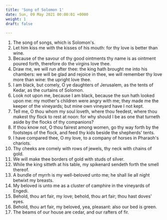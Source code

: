 ```yaml
---
title: 'Song of Solomon 1'
date: Sun, 09 May 2021 00:00:01 +0000
weight: 1
draft: false
  
---
```


1. The song of songs, which is Solomon's.
2. Let him kiss me with the kisses of his mouth: for thy love is better than wine.
3. Because of the savour of thy good ointments thy name is as ointment poured forth, therefore do the virgins love thee.
4. Draw me, we will run after thee: the king hath brought me into his chambers: we will be glad and rejoice in thee, we will remember thy love more than wine: the upright love thee.
5. I am black, but comely, O ye daughters of Jerusalem, as the tents of Kedar, as the curtains of Solomon.
6. Look not upon me, because I am black, because the sun hath looked upon me: my mother's children were angry with me; they made me the keeper of the vineyards; but mine own vineyard have I not kept.
7. Tell me, O thou whom my soul loveth, where thou feedest, where thou makest thy flock to rest at noon: for why should I be as one that turneth aside by the flocks of thy companions?
8. If thou know not, O thou fairest among women, go thy way forth by the footsteps of the flock, and feed thy kids beside the shepherds' tents.
9. I have compared thee, O my love, to a company of horses in Pharaoh's chariots.
10. Thy cheeks are comely with rows of jewels, thy neck with chains of gold.
11. We will make thee borders of gold with studs of silver.
12. While the king sitteth at his table, my spikenard sendeth forth the smell thereof.
13. A bundle of myrrh is my well-beloved unto me; he shall lie all night betwixt my breasts.
14. My beloved is unto me as a cluster of camphire in the vineyards of Engedi.
15. Behold, thou art fair, my love; behold, thou art fair; thou hast doves' eyes.
16. Behold, thou art fair, my beloved, yea, pleasant: also our bed is green.
17. The beams of our house are cedar, and our rafters of fir.
